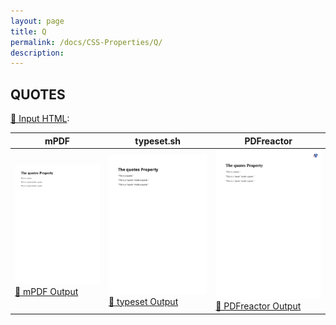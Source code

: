 ```yaml
---
layout: page
title: Q
permalink: /docs/CSS-Properties/Q/
description: 
---
```




## QUOTES

[📄 Input HTML](/html/CSS%20Properties/Q/quotes.html):

| mPDF | typeset.sh | PDFreactor |
|---------|---------|---------|
| ![mPDF Preview](mpdf__html_CSS_Properties_Q_quotes.html.png) [📕 mPDF Output](mpdf__html_CSS_Properties_Q_quotes.html.pdf) | ![typeset Preview](typeset__html_CSS_Properties_Q_quotes.html.png) [📕 typeset Output](typeset__html_CSS_Properties_Q_quotes.html.pdf) | ![PDFreactor Preview](pdfreactor__html_CSS_Properties_Q_quotes.html.png) [📕 PDFreactor Output](pdfreactor__html_CSS_Properties_Q_quotes.html.pdf)


